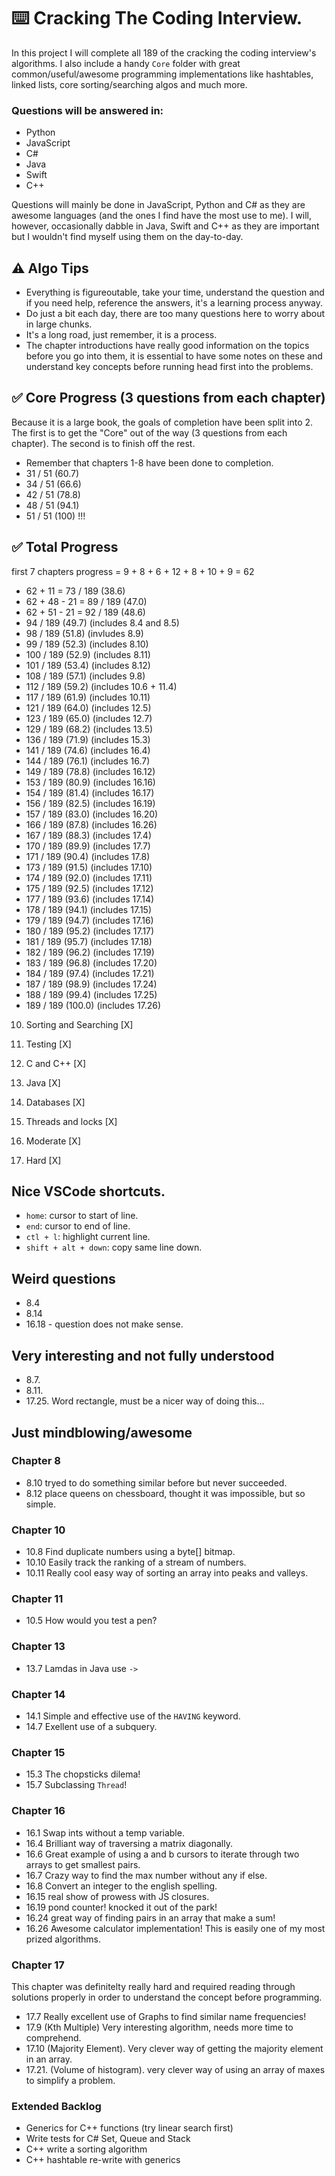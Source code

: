 # ⌨️ Cracking The Coding Interview.
In this project I will complete all 189 of the cracking the coding interview's algorithms.
I also include a handy `Core` folder with great common/useful/awesome programming implementations
like hashtables, linked lists, core sorting/searching algos and much more.

### Questions will be answered in:
- Python
- JavaScript
- C#
- Java
- Swift
- C++

Questions will mainly be done in JavaScript, Python and C# as they are awesome languages (and the ones I find have the most use to me). I will, however, occasionally dabble in Java, Swift and C++ as they are important but I wouldn't find myself using them on the day-to-day.

## ⚠️ Algo Tips
- Everything is figureoutable, take your time, understand the question and if you need help, reference the answers, it's a learning process anyway.
- Do just a bit each day, there are too many questions here to worry about in large chunks.
- It's a long road, just remember, it is a process.
- The chapter introductions have really good information on the topics before you go into them, it is essential to have some notes on these and understand key concepts before running head first into the problems.

## ✅ Core Progress (3 questions from each chapter)
Because it is a large book, the goals of completion have been split into 2.
The first is to get the "Core" out of the way (3 questions from each chapter). The second
is to finish off the rest.
- Remember that chapters 1-8 have been done to completion.
- 31 / 51 (60.7)
- 34 / 51 (66.6)
- 42 / 51 (78.8)
- 48 / 51 (94.1)
- 51 / 51 (100) !!!

## ✅ Total Progress
first 7 chapters progress = 9 + 8 + 6 + 12 + 8 + 10 + 9 = 62
- 62 + 11 = 73 / 189 (38.6)
- 62 + 48 - 21 = 89 / 189 (47.0)
- 62 + 51 - 21 = 92 / 189 (48.6)
- 94 / 189 (49.7) (includes 8.4 and 8.5)
- 98 / 189 (51.8) (invludes 8.9)
- 99 / 189 (52.3) (includes 8.10)
- 100 / 189 (52.9) (includes 8.11)
- 101 / 189 (53.4) (includes 8.12)
- 108 / 189 (57.1) (includes 9.8)
- 112 / 189 (59.2) (includes 10.6 + 11.4)
- 117 / 189 (61.9) (includes 10.11)
- 121 / 189 (64.0) (includes 12.5)
- 123 / 189 (65.0) (includes 12.7)
- 129 / 189 (68.2) (includes 13.5)
- 136 / 189 (71.9) (includes 15.3)
- 141 / 189 (74.6) (includes 16.4)
- 144 / 189 (76.1) (includes 16.7)
- 149 / 189 (78.8) (includes 16.12)
- 153 / 189 (80.9) (includes 16.16)
- 154 / 189 (81.4) (includes 16.17)
- 156 / 189 (82.5) (includes 16.19)
- 157 / 189 (83.0) (includes 16.20)
- 166 / 189 (87.8) (includes 16.26)
- 167 / 189 (88.3) (includes 17.4)
- 170 / 189 (89.9) (includes 17.7)
- 171 / 189 (90.4) (includes 17.8)
- 173 / 189 (91.5) (includes 17.10)
- 174 / 189 (92.0) (includes 17.11)
- 175 / 189 (92.5) (includes 17.12)
- 177 / 189 (93.6) (includes 17.14)
- 178 / 189 (94.1) (includes 17.15)
- 179 / 189 (94.7) (includes 17.16)
- 180 / 189 (95.2) (includes 17.17)
- 181 / 189 (95.7) (includes 17.18)
- 182 / 189 (96.2) (includes 17.19)
- 183 / 189 (96.8) (includes 17.20)
- 184 / 189 (97.4) (includes 17.21)
- 187 / 189 (98.9) (includes 17.24)
- 188 / 189 (99.4) (includes 17.25)
- 189 / 189 (100.0) (includes 17.26)

10. Sorting and Searching [X]
11. Testing [X]
12. C and C++ [X]
13. Java [X]

14. Databases [X]
15. Threads and locks [X]
16. Moderate [X]
17. Hard [X]

## Nice VSCode shortcuts.
- `home`: cursor to start of line.
- `end`: cursor to end of line.
- `ctl + l`: highlight current line.
- `shift + alt + down`: copy same line down.

## Weird questions
- 8.4
- 8.14
- 16.18 - question does not make sense.

## Very interesting and not fully understood
- 8.7.
- 8.11.
- 17.25. Word rectangle, must be a nicer way of doing this...

## Just mindblowing/awesome
### Chapter 8
- 8.10 tryed to do something similar before but never succeeded.
- 8.12 place queens on chessboard, thought it was impossible, but so simple.

### Chapter 10
- 10.8 Find duplicate numbers using a byte[] bitmap.
- 10.10 Easily track the ranking of a stream of numbers.
- 10.11 Really cool easy way of sorting an array into peaks and valleys.

### Chapter 11
- 10.5 How would you test a pen?

### Chapter 13
- 13.7 Lamdas in Java use `->`

### Chapter 14
- 14.1 Simple and effective use of the `HAVING` keyword.
- 14.7 Exellent use of a subquery.

### Chapter 15
- 15.3 The chopsticks dilema!
- 15.7 Subclassing `Thread`!

### Chapter 16
- 16.1 Swap ints without a temp variable.
- 16.4 Brilliant way of traversing a matrix diagonally.
- 16.6 Great example of using a and b cursors to iterate through two arrays to get smallest pairs.
- 16.7 Crazy way to find the max number without any if else.
- 16.8 Convert an integer to the english spelling.
- 16.15 real show of prowess with JS closures.
- 16.19 pond counter! knocked it out of the park!
- 16.24 great way of finding pairs in an array that make a sum!
- 16.26 Awesome calculator implementation! This is easily one of my most prized algorithms.

### Chapter 17
This chapter was definitelty really hard and required reading through solutions properly in order
to understand the concept before programming.
- 17.7 Really excellent use of Graphs to find similar name frequencies!
- 17.9 (Kth Multiple) Very interesting algorithm, needs more time to comprehend.
- 17.10 (Majority Element). Very clever way of getting the majority element in an array.
- 17.21. (Volume of histogram). very clever way of using an array of maxes to simplify a problem.


### Extended Backlog
- Generics for C++ functions (try linear search first)
- Write tests for C# Set, Queue and Stack
- C++ write a sorting algorithm
- C++ hashtable re-write with generics